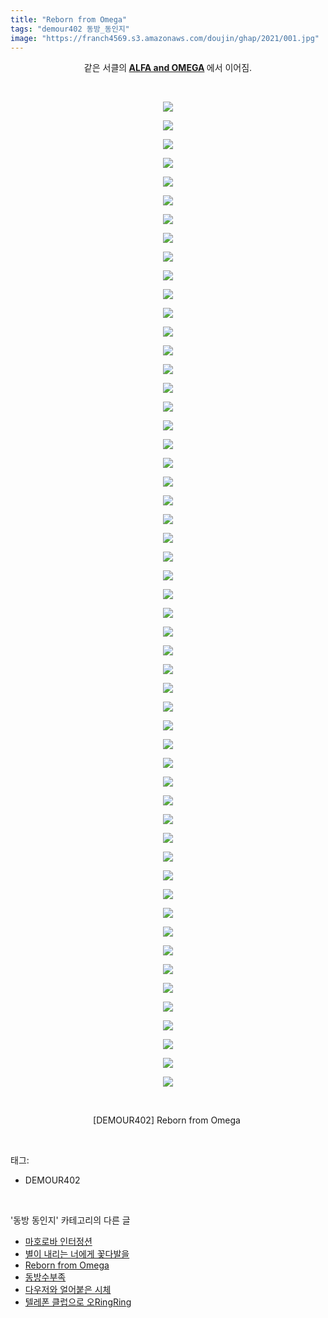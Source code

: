 ```yaml
---
title: "Reborn from Omega"
tags: "demour402 동방_동인지"
image: "https://franch4569.s3.amazonaws.com/doujin/ghap/2021/001.jpg"
---
```

<div class="article">
<p style="text-align: center; clear: none; float: none;">같은 서클의<b> <a class="tx-link" href="http://ghaptouhou.tistory.com/1524" target="_blank">ALFA and OMEGA</a> </b>에서 이어짐.</p>
<p style="text-align: center; clear: none; float: none;"><br/></p>
<p style="text-align: center; clear: none; float: none;"><img src="{{ site.imgserver2 }}/ghap/2021/001.jpg"/></p>
<p style="text-align: center; clear: none; float: none;"><img src="{{ site.imgserver2 }}/ghap/2021/002.jpg"/></p>
<p style="text-align: center; clear: none; float: none;"><img src="{{ site.imgserver2 }}/ghap/2021/003.jpg"/></p>
<p style="text-align: center; clear: none; float: none;"><img src="{{ site.imgserver2 }}/ghap/2021/004.jpg"/></p>
<p style="text-align: center; clear: none; float: none;"><img src="{{ site.imgserver2 }}/ghap/2021/005.jpg"/></p>
<p style="text-align: center; clear: none; float: none;"><img src="{{ site.imgserver2 }}/ghap/2021/006.jpg"/></p>
<p style="text-align: center; clear: none; float: none;"><img src="{{ site.imgserver2 }}/ghap/2021/007.jpg"/></p>
<p style="text-align: center; clear: none; float: none;"><img src="{{ site.imgserver2 }}/ghap/2021/008.jpg"/></p>
<p style="text-align: center; clear: none; float: none;"><img src="{{ site.imgserver2 }}/ghap/2021/009.jpg"/></p>
<p style="text-align: center; clear: none; float: none;"><img src="{{ site.imgserver2 }}/ghap/2021/010.jpg"/></p>
<p style="text-align: center; clear: none; float: none;"><img src="{{ site.imgserver2 }}/ghap/2021/011.jpg"/></p>
<p style="text-align: center; clear: none; float: none;"><img src="{{ site.imgserver2 }}/ghap/2021/012.jpg"/></p>
<p style="text-align: center; clear: none; float: none;"><img src="{{ site.imgserver2 }}/ghap/2021/013.jpg"/></p>
<p style="text-align: center; clear: none; float: none;"><img src="{{ site.imgserver2 }}/ghap/2021/014.jpg"/></p>
<p style="text-align: center; clear: none; float: none;"><img src="{{ site.imgserver2 }}/ghap/2021/015.jpg"/></p>
<p style="text-align: center; clear: none; float: none;"><img src="{{ site.imgserver2 }}/ghap/2021/016.jpg"/></p>
<p style="text-align: center; clear: none; float: none;"><img src="{{ site.imgserver2 }}/ghap/2021/017.jpg"/></p>
<p style="text-align: center; clear: none; float: none;"><img src="{{ site.imgserver2 }}/ghap/2021/018.jpg"/></p>
<p style="text-align: center; clear: none; float: none;"><img src="{{ site.imgserver2 }}/ghap/2021/019.jpg"/></p>
<p style="text-align: center; clear: none; float: none;"><img src="{{ site.imgserver2 }}/ghap/2021/020.jpg"/></p>
<p style="text-align: center; clear: none; float: none;"><img src="{{ site.imgserver2 }}/ghap/2021/021.jpg"/></p>
<p style="text-align: center; clear: none; float: none;"><img src="{{ site.imgserver2 }}/ghap/2021/022.jpg"/></p>
<p style="text-align: center; clear: none; float: none;"><img src="{{ site.imgserver2 }}/ghap/2021/023.jpg"/></p>
<p style="text-align: center; clear: none; float: none;"><img src="{{ site.imgserver2 }}/ghap/2021/024.jpg"/></p>
<p style="text-align: center; clear: none; float: none;"><img src="{{ site.imgserver2 }}/ghap/2021/025.jpg"/></p>
<p style="text-align: center; clear: none; float: none;"><img src="{{ site.imgserver2 }}/ghap/2021/026.jpg"/></p>
<p style="text-align: center; clear: none; float: none;"><img src="{{ site.imgserver2 }}/ghap/2021/027.jpg"/></p>
<p style="text-align: center; clear: none; float: none;"><img src="{{ site.imgserver2 }}/ghap/2021/028.jpg"/></p>
<p style="text-align: center; clear: none; float: none;"><img src="{{ site.imgserver2 }}/ghap/2021/029.jpg"/></p>
<p style="text-align: center; clear: none; float: none;"><img src="{{ site.imgserver2 }}/ghap/2021/030.jpg"/></p>
<p style="text-align: center; clear: none; float: none;"><img src="{{ site.imgserver2 }}/ghap/2021/031.jpg"/></p>
<p style="text-align: center; clear: none; float: none;"><img src="{{ site.imgserver2 }}/ghap/2021/032.jpg"/></p>
<p style="text-align: center; clear: none; float: none;"><img src="{{ site.imgserver2 }}/ghap/2021/033.jpg"/></p>
<p style="text-align: center; clear: none; float: none;"><img src="{{ site.imgserver2 }}/ghap/2021/034.jpg"/></p>
<p style="text-align: center; clear: none; float: none;"><img src="{{ site.imgserver2 }}/ghap/2021/035.jpg"/></p>
<p style="text-align: center; clear: none; float: none;"><img src="{{ site.imgserver2 }}/ghap/2021/036.jpg"/></p>
<p style="text-align: center; clear: none; float: none;"><img src="{{ site.imgserver2 }}/ghap/2021/037.jpg"/></p>
<p style="text-align: center; clear: none; float: none;"><img src="{{ site.imgserver2 }}/ghap/2021/038.jpg"/></p>
<p style="text-align: center; clear: none; float: none;"><img src="{{ site.imgserver2 }}/ghap/2021/039.jpg"/></p>
<p style="text-align: center; clear: none; float: none;"><img src="{{ site.imgserver2 }}/ghap/2021/040.jpg"/></p>
<p style="text-align: center; clear: none; float: none;"><img src="{{ site.imgserver2 }}/ghap/2021/041.jpg"/></p>
<p style="text-align: center; clear: none; float: none;"><img src="{{ site.imgserver2 }}/ghap/2021/042.jpg"/></p>
<p style="text-align: center; clear: none; float: none;"><img src="{{ site.imgserver2 }}/ghap/2021/043.jpg"/></p>
<p style="text-align: center; clear: none; float: none;"><img src="{{ site.imgserver2 }}/ghap/2021/044.jpg"/></p>
<p style="text-align: center; clear: none; float: none;"><img src="{{ site.imgserver2 }}/ghap/2021/045.jpg"/></p>
<p style="text-align: center; clear: none; float: none;"><img src="{{ site.imgserver2 }}/ghap/2021/046.jpg"/></p>
<p style="text-align: center; clear: none; float: none;"><img src="{{ site.imgserver2 }}/ghap/2021/047.jpg"/></p>
<p style="text-align: center; clear: none; float: none;"><img src="{{ site.imgserver2 }}/ghap/2021/048.jpg"/></p>
<p style="text-align: center; clear: none; float: none;"><img src="{{ site.imgserver2 }}/ghap/2021/049.jpg"/></p>
<p style="text-align: center; clear: none; float: none;"><img src="{{ site.imgserver2 }}/ghap/2021/050.jpg"/></p>
<p style="text-align: center; clear: none; float: none;"><img src="{{ site.imgserver2 }}/ghap/2021/051.jpg"/></p>
<p style="text-align: center; clear: none; float: none;"><img src="{{ site.imgserver2 }}/ghap/2021/052.jpg"/></p>
<p style="text-align: center; clear: none; float: none;"><img src="{{ site.imgserver2 }}/ghap/2021/053.jpg"/></p>
<p style="text-align: center; clear: none; float: none;"><br/></p>
<p style="text-align: center; clear: none; float: none;">[DEMOUR402] Reborn from Omega </p>
<p style="text-align: center; clear: none; float: none;"></p>
</div><br/>
<div class="tagTrail">
<p>태그: </p>
<ul>
<li>DEMOUR402</li>
</ul>
</div><br/>
<div class="another">
<p>'동방 동인지' 카테고리의 다른 글</p>
<ul>
<li><a href="/ghap_2025">마호로바 인터정션</a></li>
<li><a href="/ghap_2022">별이 내리는 너에게 꽃다발을</a></li>
<li><a href="/ghap_2021">Reborn from Omega</a></li>
<li><a href="/ghap_2020">동방수부족</a></li>
<li><a href="/ghap_2019">다우저와 얼어붙은 시체</a></li>
<li><a href="/ghap_2018">텔레폰 클럽으로 오RingRing</a></li>
</ul>
</div><br/>
<div class="cb_module cb_fluid">
<div class="cb_wrt cb_profile">
</div><!-- commentList close -->
</div><br/>
